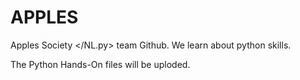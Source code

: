 # APPLES
Apples Society </NL.py> team Github.
We learn about python skills.

The Python Hands-On files will be uploded.
